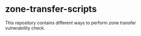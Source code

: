 # zone-transfer-scripts
This repository contains different ways to perform zone transfer vulnerability check.
